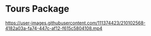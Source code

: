 <h1>Tours Package</h1>


https://user-images.githubusercontent.com/111374423/210102568-4182a03a-fa74-447c-af12-f615c5804108.mp4


